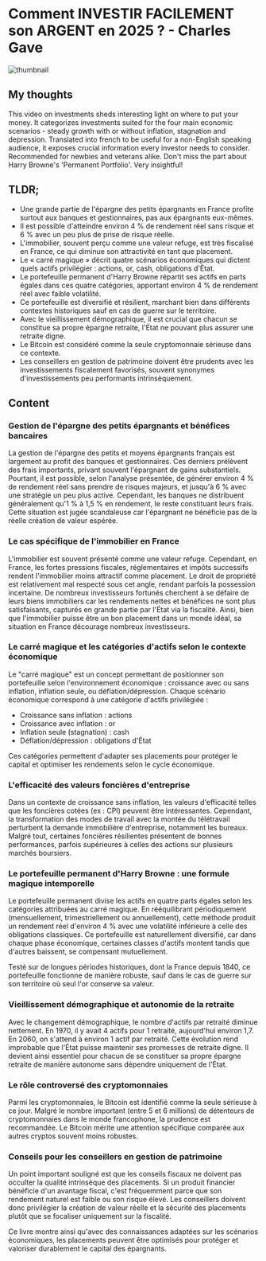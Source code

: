 # Comment INVESTIR FACILEMENT son ARGENT en 2025 ? - Charles Gave
![thumbnail](https://i.ytimg.com/vi/E5cqlrR6wEg/maxresdefault.jpg)

## My thoughts

This video on investments sheds interesting light on where to put your money. It categorizes investments suited for the four main economic scenarios - steady growth with or without inflation, stagnation and depression. Translated into french to be useful for a non-English speaking audience, it exposes crucial information every investor needs to consider. Recommended for newbies and veterans alike. Don't miss the part about Harry Browne's 'Permanent Portfolio'. Very insightful!

## TLDR;
- Une grande partie de l'épargne des petits épargnants en France profite surtout aux banques et gestionnaires, pas aux épargnants eux-mêmes.
- Il est possible d'atteindre environ 4 % de rendement réel sans risque et 6 % avec un peu plus de prise de risque réelle.
- L'immobilier, souvent perçu comme une valeur refuge, est très fiscalisé en France, ce qui diminue son attractivité en tant que placement.
- Le « carré magique » décrit quatre scénarios économiques qui dictent quels actifs privilégier : actions, or, cash, obligations d'État.
- Le portefeuille permanent d'Harry Browne répartit ses actifs en parts égales dans ces quatre catégories, apportant environ 4 % de rendement réel avec faible volatilité.
- Ce portefeuille est diversifié et résilient, marchant bien dans différents contextes historiques sauf en cas de guerre sur le territoire.
- Avec le vieillissement démographique, il est crucial que chacun se constitue sa propre épargne retraite, l'État ne pouvant plus assurer une retraite digne.
- Le Bitcoin est considéré comme la seule cryptomonnaie sérieuse dans ce contexte.
- Les conseillers en gestion de patrimoine doivent être prudents avec les investissements fiscalement favorisés, souvent synonymes d'investissements peu performants intrinsèquement.



## Content

### Gestion de l'épargne des petits épargnants et bénéfices bancaires
La gestion de l'épargne des petits et moyens épargnants français est largement au profit des banques et gestionnaires. Ces derniers prélèvent des frais importants, privant souvent l'épargnant de gains substantiels. Pourtant, il est possible, selon l'analyse présentée, de générer environ 4 % de rendement réel sans prendre de risques majeurs, et jusqu'à 6 % avec une stratégie un peu plus active. Cependant, les banques ne distribuent généralement qu'1 % à 1,5 % en rendement, le reste constituant leurs frais. Cette situation est jugée scandaleuse car l'épargnant ne bénéficie pas de la réelle création de valeur espérée.

### Le cas spécifique de l'immobilier en France
L'immobilier est souvent présenté comme une valeur refuge. Cependant, en France, les fortes pressions fiscales, réglementaires et impôts successifs rendent l'immobilier moins attractif comme placement. Le droit de propriété est relativement mal respecté sous cet angle, rendant parfois la possession incertaine. De nombreux investisseurs fortunés cherchent à se défaire de leurs biens immobiliers car les rendements nettes et bénéfices ne sont plus satisfaisants, capturés en grande partie par l'État via la fiscalité. Ainsi, bien que l'immobilier puisse être un bon placement dans un monde idéal, sa situation en France décourage nombreux investisseurs.

### Le carré magique et les catégories d'actifs selon le contexte économique
Le "carré magique" est un concept permettant de positionner son portefeuille selon l'environnement économique : croissance avec ou sans inflation, inflation seule, ou déflation/dépression. Chaque scénario économique correspond à une catégorie d'actifs privilégiée :
- Croissance sans inflation : actions
- Croissance avec inflation : or
- Inflation seule (stagnation) : cash
- Déflation/dépression : obligations d'État

Ces catégories permettent d'adapter ses placements pour protéger le capital et optimiser les rendements selon le cycle économique.

### L'efficacité des valeurs foncières d'entreprise
Dans un contexte de croissance sans inflation, les valeurs d'efficacité telles que les foncières cotées (ex : CPI) peuvent être intéressantes. Cependant, la transformation des modes de travail avec la montée du télétravail perturbent la demande immobilière d'entreprise, notamment les bureaux. Malgré tout, certaines foncières résilientes présentent de bonnes performances, parfois supérieures à celles des actions sur plusieurs marchés boursiers.

### Le portefeuille permanent d'Harry Browne : une formule magique intemporelle
Le portefeuille permanent divise les actifs en quatre parts égales selon les catégories attribuées au carré magique. En rééquilibrant périodiquement (mensuellement, trimestriellement ou annuellement), cette méthode produit un rendement réel d'environ 4 % avec une volatilité inférieure à celle des obligations classiques. Ce portefeuille est naturellement diversifié, car dans chaque phase économique, certaines classes d'actifs montent tandis que d'autres baissent, se compensant mutuellement.

Testé sur de longues périodes historiques, dont la France depuis 1840, ce portefeuille fonctionne de manière robuste, sauf dans le cas de guerre sur son territoire où seul l'or conserve sa valeur.

### Vieillissement démographique et autonomie de la retraite
Avec le changement démographique, le nombre d'actifs par retraité diminue nettement. En 1970, il y avait 4 actifs pour 1 retraité, aujourd'hui environ 1,7. En 2060, on s'attend à environ 1 actif par retraité. Cette évolution rend improbable que l'État puisse maintenir ses promesses de retraite digne. Il devient ainsi essentiel pour chacun de se constituer sa propre épargne retraite de manière autonome sans dépendre uniquement de l'État.

### Le rôle controversé des cryptomonnaies
Parmi les cryptomonnaies, le Bitcoin est identifié comme la seule sérieuse à ce jour. Malgré le nombre important (entre 5 et 6 millions) de détenteurs de cryptomonnaies dans le monde francophone, la prudence est recommandée. Le Bitcoin mérite une attention spécifique comparée aux autres cryptos souvent moins robustes.

### Conseils pour les conseillers en gestion de patrimoine
Un point important souligné est que les conseils fiscaux ne doivent pas occulter la qualité intrinsèque des placements. Si un produit financier bénéficie d'un avantage fiscal, c'est fréquemment parce que son rendement naturel est faible ou son risque élevé. Les conseillers doivent donc privilégier la création de valeur réelle et la sécurité des placements plutôt que se focaliser uniquement sur la fiscalité.

Ce livre montre ainsi qu'avec des connaissances adaptées sur les scénarios économiques, les placements peuvent être optimisés pour protéger et valoriser durablement le capital des épargnants.
